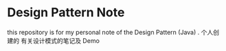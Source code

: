 # Design Pattern Note
this repository is for my personal note of  the Design Pattern (Java) . 
个人创建的 有关设计模式的笔记及 Demo
